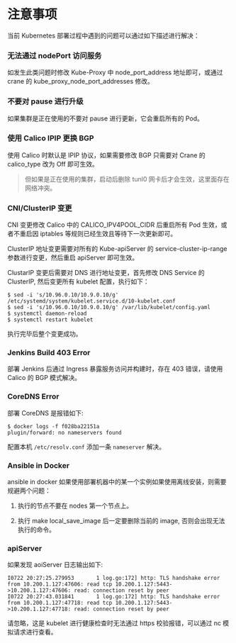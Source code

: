 # 注意事项

当前 Kubernetes 部署过程中遇到的问题可以通过如下描述进行解决：

### 无法通过 nodePort 访问服务

如发生此类问题时修改 Kube-Proxy 中 node_port_address 地址即可，或通过 crane 的 kube_proxy_node_port_addresses 修改。

### 不要对 pause 进行升级

如果集群是正在使用的不要对 pause 进行更新，它会重启所有的 Pod。

### 使用 Calico IPIP 更换 BGP

使用 Calico 时默认是 IPIP 协议，如果需要修改 BGP 只需要对 Crane 的 calico_type 改为 Off 即可生效。

> 但如果是正在使用的集群，启动后删除 tunl0 网卡后才会生效，这里面存在网络冲突。


### CNI/ClusterIP 变更

CNI 变更修改 Calico 中的 CALICO_IPV4POOL_CIDR 后重启所有 Pod 生效，或者不重启因 iptables 等规则已经生效且等待下一次更新即可。

ClusterIP 地址变更需要对所有的 Kube-apiServer 的 service-cluster-ip-range 参数进行变更，然后重启 apiServer 即可生效。

ClustarIP 变更后需要对 DNS 进行地址变更，首先修改 DNS Service 的 ClusterIP, 然后变更所有 kubelet 配置，执行如下：

```
$ sed -i 's/10.96.0.10/10.9.0.10/g' /etc/systemd/system/kubelet.service.d/10-kubelet.conf
$ sed -i 's/10.96.0.10/10.9.0.10/g' /var/lib/kubelet/config.yaml
$ systemctl daemon-reload
$ systemctl restart kubelet
```

执行完毕后整个变更成功。


### Jenkins Build 403 Error

部署 Jenkins 后通过 Ingress 暴露服务访问并构建时，存在 403 错误，请使用 Calico 的 BGP 模式解决。


### CoreDNS Error

部署 CoreDNS 是报错如下:

```
$ docker logs -f f028ba22151a
plugin/forward: no nameservers found
```

配置本机 `/etc/resolv.conf` 添加一条 `nameserver` 解决。


### Ansible in Docker

ansible in docker 如果使用部署机器中的某一个实例如果使用离线安装，则需要规避两个问题：

1) 执行的节点不要在 nodes 第一个节点上。

2) 执行 make local_save_image 后一定要删除当前的 image, 否则会出现无法执行的命令。


### apiServer

如果发现 aoiServer 日志输出如下:

```
I0722 20:27:25.279953       1 log.go:172] http: TLS handshake error from 10.200.1.127:47606: read tcp 10.200.1.127:5443->10.200.1.127:47606: read: connection reset by peer
I0722 20:27:43.031841       1 log.go:172] http: TLS handshake error from 10.200.1.127:47718: read tcp 10.200.1.127:5443->10.200.1.127:47718: read: connection reset by peer
```

请忽略，这是 kubelet 进行健康检查时无法通过 https 校验报错，可以通过 nc 模拟请求进行查看。